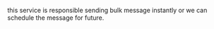 this service is responsible sending bulk message instantly or we can schedule the message for future.
